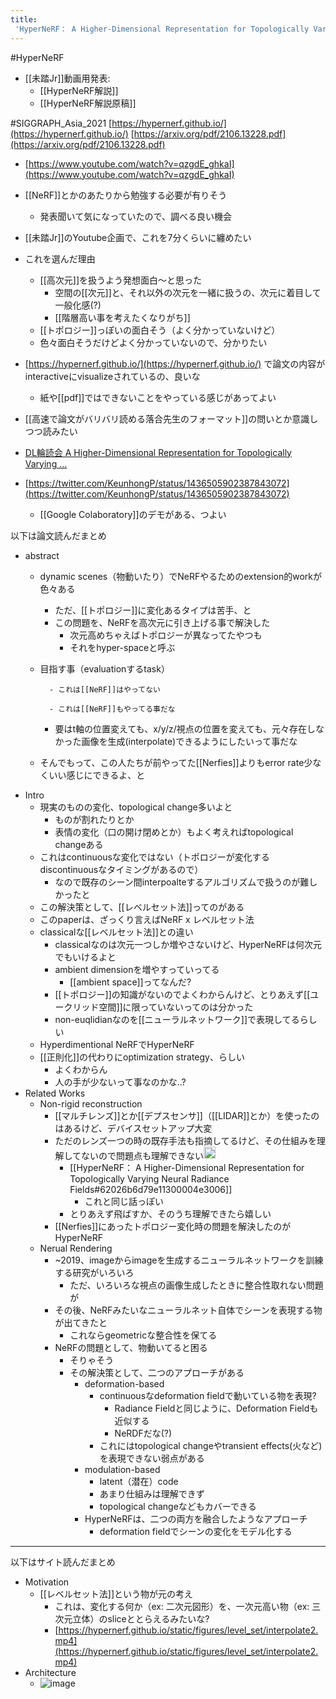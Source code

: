 ```yaml
---
title:
 'HyperNeRF： A Higher-Dimensional Representation for Topologically Varying Neural Radiance Fields'
---
```


#HyperNeRF

- [[未踏Jr]]動画用発表:
    - [[HyperNeRF解説]]
    - [[HyperNeRF解説原稿]]

#SIGGRAPH_Asia_2021
[https://hypernerf.github.io/](https://hypernerf.github.io/)
[https://arxiv.org/pdf/2106.13228.pdf](https://arxiv.org/pdf/2106.13228.pdf)
- [https://www.youtube.com/watch?v=qzgdE_ghkaI](https://www.youtube.com/watch?v=qzgdE_ghkaI)

- [[NeRF]]とかのあたりから勉強する必要が有りそう
    - 発表聞いて気になっていたので、調べる良い機会

- [[未踏Jr]]のYoutube企画で、これを7分くらいに纏めたい
- これを選んだ理由
    - [[高次元]]を扱うよう発想面白〜と思った
        - 空間の[[次元]]と、それ以外の次元を一緒に扱うの、次元に着目して一般化感(?)
        - [[階層高い事を考えたくなりがち]]
    - [[トポロジー]]っぽいの面白そう（よく分かっていないけど）
    - 色々面白そうだけどよく分かっていないので、分かりたい

- [https://hypernerf.github.io/](https://hypernerf.github.io/) で論文の内容がinteractiveにvisualizeされているの、良いな
    - 紙や[[pdf]]ではできないことをやっている感じがあってよい

- [[高速で論文がバリバリ読める落合先生のフォーマット]]の問いとか意識しつつ読みたい

- [DL輪読会 A Higher-Dimensional Representation for Topologically Varying …](https://www.slideshare.net/DeepLearningJP2016/dla-higherdimensional-representation-for-topologically-varying-neural-radiance-fields)

- [https://twitter.com/KeunhongP/status/1436505902387843072](https://twitter.com/KeunhongP/status/1436505902387843072)
    - [[Google Colaboratory]]のデモがある、つよい


以下は論文読んだまとめ
- abstract
    - dynamic scenes（物動いたり）でNeRFやるためのextension的workが色々ある
        - ただ、[[トポロジー]]に変化あるタイプは苦手、と
        - この問題を、NeRFを高次元に引き上げる事で解決した
            - 次元高めちゃえばトポロジーが異なってたやつも
            - それをhyper-spaceと呼ぶ
    - 目指す事（evaluationするtask）

            - これは[[NeRF]]はやってない

            - これは[[NeRF]]もやってる事だな
        - 要はt軸の位置変えても、x/y/z/視点の位置を変えても、元々存在しなかった画像を生成(interpolate)できるようにしたいって事だな
    - そんでもって、この人たちが前やってた[[Nerfies]]よりもerror rate少なくいい感じにできるよ、と
- Intro
    - 現実のものの変化、topological change多いよと
        - ものが割れたりとか
        - 表情の変化（口の開け閉めとか）もよく考えればtopological changeある
    - これはcontinuousな変化ではない（トポロジーが変化するdiscontinuousなタイミングがあるので）
        - なので既存のシーン間interpoalteするアルゴリズムで扱うのが難しかったと
    - この解決策として、[[レベルセット法]]ってのがある
    - このpaperは、ざっくり言えばNeRF x レベルセット法
    - classicalな[[レベルセット法]]との違い
        - classicalなのは次元一つしか増やさないけど、HyperNeRFは何次元でもいけるよと
        - ambient dimensionを増やすっていってる
            - [[ambient space]]ってなんだ?
        - [[トポロジー]]の知識がないのでよくわからんけど、とりあえず[[ユークリッド空間]]に限っていないってのは分かった
        - non-euqlidianなのを[[ニューラルネットワーク]]で表現してるらしい
    - Hyperdimentional NeRFでHyperNeRF
    - [[正則化]]の代わりにoptimization strategy、らしい
        - よくわからん
        - 人の手が少ないって事なのかな..?
- Related Works
    - Non-rigid reconstruction
        - [[マルチレンズ]]とか[[デプスセンサ]]（[[LIDAR]]とか）を使ったのはあるけど、デバイスセットアップ大変
        - ただのレンズ一つの時の既存手法も指摘してるけど、その仕組みを理解してないので問題点も理解できない<img src='https://scrapbox.io/api/pages/blu3mo-public/blu3mo/icon' alt='blu3mo.icon' height="19.5"/>
            - [[HyperNeRF： A Higher-Dimensional Representation for Topologically Varying Neural Radiance Fields#62026b6d79e11300004e3006]]
                - これと同じ話っぽい
            - とりあえず飛ばすか、そのうち理解できたら嬉しい
        - [[Nerfies]]にあったトポロジー変化時の問題を解決したのがHyperNeRF
    - Nerual Rendering
        - ~2019、imageからimageを生成するニューラルネットワークを訓練する研究がいろいろ
            - ただ、いろいろな視点の画像生成したときに整合性取れない問題が
        - その後、NeRFみたいなニューラルネット自体でシーンを表現する物が出てきたと
            - これならgeometricな整合性を保てる
        - NeRFの問題として、物動いてると困る
            - そりゃそう
            - その解決策として、二つのアプローチがある
                - deformation-based
                    - continuousなdeformation fieldで動いている物を表現?
                        - Radiance Fieldと同じように、Deformation Fieldも近似する
                        - NeRDFだな(?)
                    - これにはtopological changeやtransient effects(火など)を表現できない弱点がある
                - modulation-based
                    - latent（潜在）code
                    - あまり仕組みは理解できず
                    - topological changeなどもカバーできる
                - HyperNeRFは、二つの両方を融合したようなアプローチ
                    - deformation fieldでシーンの変化をモデル化する


---
以下はサイト読んだまとめ
- Motivation
    - [[レベルセット法]]という物が元の考え
        - これは、変化する何か（ex: 二次元図形）を、一次元高い物（ex: 三次元立体）のsliceととらえるみたいな?
        - [https://hypernerf.github.io/static/figures/level_set/interpolate2.mp4](https://hypernerf.github.io/static/figures/level_set/interpolate2.mp4)
- Architecture
    - ![image](https://hypernerf.github.io/static/figures/architecture.svg)

